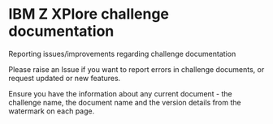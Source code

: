 # IBM Z XPlore challenge documentation

Reporting issues/improvements regarding challenge documentation

Please raise an Issue if you want to report errors in challenge documents, or request updated or new features.

Ensure you have the information about any current document - the challenge name, the document name and the version details from the watermark on each page.
